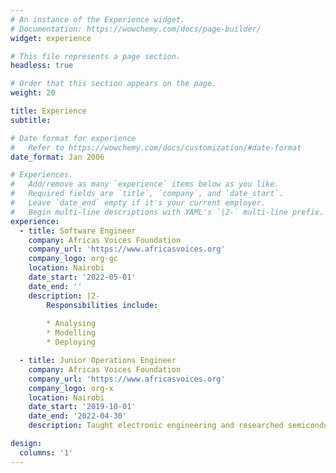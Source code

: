 ```yaml
---
# An instance of the Experience widget.
# Documentation: https://wowchemy.com/docs/page-builder/
widget: experience

# This file represents a page section.
headless: true

# Order that this section appears on the page.
weight: 20

title: Experience
subtitle:

# Date format for experience
#   Refer to https://wowchemy.com/docs/customization/#date-format
date_format: Jan 2006

# Experiences.
#   Add/remove as many `experience` items below as you like.
#   Required fields are `title`, `company`, and `date_start`.
#   Leave `date_end` empty if it's your current employer.
#   Begin multi-line descriptions with YAML's `|2-` multi-line prefix.
experience:
  - title: Software Engineer
    company: Africas Voices Foundation
    company_url: 'https://www.africasvoices.org'
    company_logo: org-gc
    location: Nairobi
    date_start: '2022-05-01'
    date_end: ''
    description: |2-
        Responsibilities include:
        
        * Analysing
        * Modelling
        * Deploying

  - title: Junior Operations Engineer
    company: Africas Voices Foundation
    company_url: 'https://www.africasvoices.org'
    company_logo: org-x
    location: Nairobi
    date_start: '2019-10-01'
    date_end: '2022-04-30'
    description: Taught electronic engineering and researched semiconductor physics.

design:
  columns: '1'
---
```

